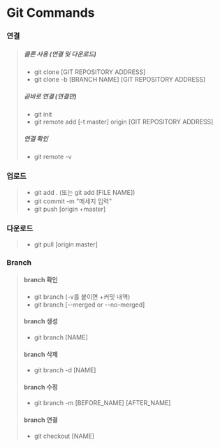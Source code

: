 # Git Commands

###   연결
>##### 클론 사용 (연결 및 다운로드)
>  - git clone [GIT REPOSITORY ADDRESS]
>  - git clone -b [BRANCH NAME] [GIT REPOSITORY ADDRESS]
>##### 곧바로 연결 (연결만)
>  - git init
>  - git remote add [-t master] origin [GIT REPOSITORY ADDRESS]
>##### 연결 확인
>  - git remote -v

###   업로드
>- git add . (또는 git add [FILE NAME])
>- git commit -m "메세지 입력"
>- git push [origin +master]

###   다운로드
>- git pull [origin master]

###   Branch
>#### branch 확인
>  - git branch (-v를 붙이면 +커밋 내역)
>  - git branch [--merged or --no-merged]
>#### branch 생성
>  - git branch [NAME]
>#### branch 삭제
>  - git branch -d [NAME]
>#### branch 수정
>  - git branch -m [BEFORE_NAME] [AFTER_NAME]
>#### branch 연결
>  - git checkout [NAME]
 
